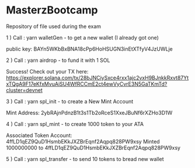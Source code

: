 # MasterzBootcamp
Repository of file used during the exam 

1 ) Call : yarn walletGen - to get a new wallet (I already got one)

public key: BAYn5WKbBxBNA18cPp6HoHSUGN3inEtXTfyV4JzUWLje 

2 ) Call : yarn airdrop - to fund it with 1 SOL

Success! Check out your TX here: https://explorer.solana.com/tx/28bJNCiySxce4rxx1ajc2vxH9BJnkkRxvt87YtxTQgA9F17eKfxMvuAiSU4WfRCCmE2ct4ewVyCvrE3N5GaTKmTd?cluster=devnet

3 ) Call : yarn spl_init - to create a New Mint Account 

Mint Address: 2ybRAjnPdnzB1t3s1Tb2oRceS1XxeJBuNf6rXZHo3D1W

4 ) Call : yarn spl_mint - to create 1000 token to your ATA 

Associated Token Account:  4ffLD1qEZ9QuD1HsmbEKkJXZBrEqnf2Aqpq828PW9xsy
Minted 1000000000 to 4ffLD1qEZ9QuD1HsmbEKkJXZBrEqnf2Aqpq828PW9xsy

5 ) Call : yarn spl_transfer - to send 10 tokens to bread new wallet
